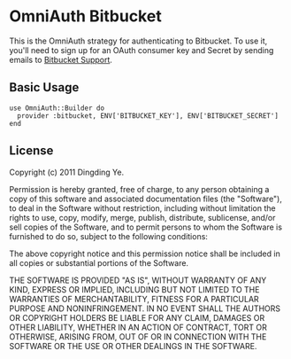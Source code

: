 # OmniAuth Bitbucket

This is the OmniAuth strategy for authenticating to Bitbucket. To
use it, you'll need to sign up for an OAuth consumer key and Secret
by sending emails to [Bitbucket Support](mailto:support@bitbucket.org).

## Basic Usage

    use OmniAuth::Builder do
      provider :bitbucket, ENV['BITBUCKET_KEY'], ENV['BITBUCKET_SECRET']
    end

## License

Copyright (c) 2011 Dingding Ye.

Permission is hereby granted, free of charge, to any person obtaining a copy of this software and associated documentation files (the "Software"), to deal in the Software without restriction, including without limitation the rights to use, copy, modify, merge, publish, distribute, sublicense, and/or sell copies of the Software, and to permit persons to whom the Software is furnished to do so, subject to the following conditions:

The above copyright notice and this permission notice shall be included in all copies or substantial portions of the Software.

THE SOFTWARE IS PROVIDED "AS IS", WITHOUT WARRANTY OF ANY KIND, EXPRESS OR IMPLIED, INCLUDING BUT NOT LIMITED TO THE WARRANTIES OF MERCHANTABILITY, FITNESS FOR A PARTICULAR PURPOSE AND NONINFRINGEMENT. IN NO EVENT SHALL THE AUTHORS OR COPYRIGHT HOLDERS BE LIABLE FOR ANY CLAIM, DAMAGES OR OTHER LIABILITY, WHETHER IN AN ACTION OF CONTRACT, TORT OR OTHERWISE, ARISING FROM, OUT OF OR IN CONNECTION WITH THE SOFTWARE OR THE USE OR OTHER DEALINGS IN THE SOFTWARE.
